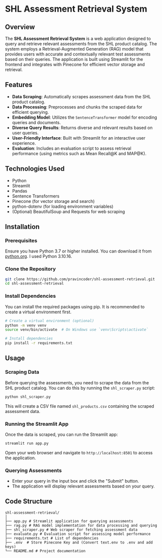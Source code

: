 # SHL Assessment Retrieval System

## Overview

The **SHL Assessment Retrieval System** is a web application designed to query and retrieve relevant assessments from the SHL product catalog. The system employs a Retrieval-Augmented Generation (RAG) model that provides users with accurate and contextually relevant test assessments based on their queries. The application is built using Streamlit for the frontend and integrates with Pinecone for efficient vector storage and retrieval.

## Features

- **Data Scraping**: Automatically scrapes assessment data from the SHL product catalog.
- **Data Processing**: Preprocesses and chunks the scraped data for efficient querying.
- **Embedding Model**: Utilizes the `SentenceTransformer` model for encoding queries and documents.
- **Diverse Query Results**: Returns diverse and relevant results based on user queries.
- **User-Friendly Interface**: Built with Streamlit for an interactive user experience.
- **Evaluation**: Includes an evaluation script to assess retrieval performance (using metrics such as Mean Recall@K and MAP@K).

## Technologies Used

- Python
- Streamlit
- Pandas
- Sentence Transformers
- Pinecone (for vector storage and search)
- python-dotenv (for loading environment variables)
- (Optional) BeautifulSoup and Requests for web scraping

## Installation

### Prerequisites

Ensure you have Python 3.7 or higher installed. You can download it from [python.org](https://www.python.org/downloads/).
I used Python 3.10.16.
### Clone the Repository

```bash
git clone https://github.com/pravincoder/shl-assessment-retrieval.git
cd shl-assessment-retrieval
```

### Install Dependencies

You can install the required packages using pip. It is recommended to create a virtual environment first.

```bash
# Create a virtual environment (optional)
python -m venv venv
source venv/bin/activate  # On Windows use `venv\Scripts\activate`

# Install dependencies
pip install -r requirements.txt
```



## Usage

### Scraping Data

Before querying the assessments, you need to scrape the data from the SHL product catalog. You can do this by running the `shl_scraper.py` script:

```bash
python shl_scraper.py
```

This will create a CSV file named `shl_products.csv` containing the scraped assessment data.

### Running the Streamlit App

Once the data is scraped, you can run the Streamlit app:

```bash
streamlit run app.py
```

Open your web browser and navigate to `http://localhost:8501` to access the application.

### Querying Assessments

- Enter your query in the input box and click the "Submit" button.
- The application will display relevant assessments based on your query.

## Code Structure

```
shl-assessment-retrieval/
│
├── app.py # Streamlit application for querying assessments
├── rag.py # RAG model implementation for data processing and querying
├── shl_scraper.py # Web scraper for fetching assessment data
├── evaluate.py # Evaluation script for assessing model performance
├── requirements.txt # List of dependencies
├── .env  # Store Pinecone Key and (Convert text.env to .env and add keys)
└── README.md # Project documentation
```